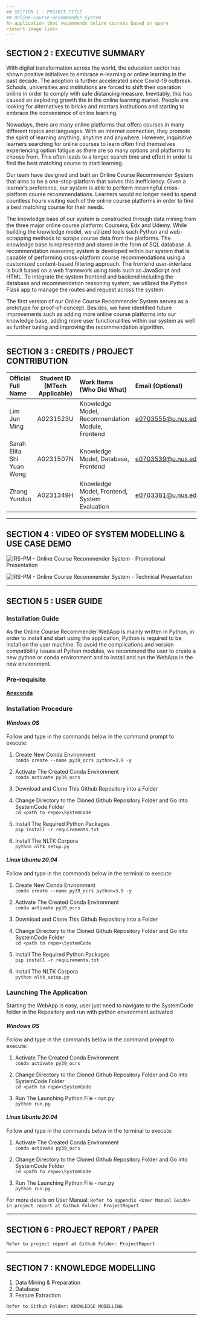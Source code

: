 ```yaml
---
## SECTION 1 : PROJECT TITLE
## Online-Course-Recommender-System 
An application that recommends online courses based on query
<insert image link>
---
```

## SECTION 2 : EXECUTIVE SUMMARY
With digital transformation across the world, the education sector has shown positive initiatives to embrace e-learning or online learning in the past decade. The adoption is further accelerated since Covid-19 outbreak. Schools, universities and institutions are forced to shift their operation online in order to comply with safe distancing measure. Inevitably, this has caused an exploding growth the in the online learning market. People are looking for alternatives to bricks and mortars institutions and starting to embrace the convenience of online learning.  

Nowadays, there are many online platforms that offers courses in many different topics and languages. With an internet connection, they promote the spirit of learning anything, anytime and anywhere. However, inquisitive learners searching for online courses to learn often find themselves experiencing option fatigue as there are so many options and platforms to choose from. This often leads to a longer search time and effort in order to find the best matching course to start learning.  

Our team have designed and built an Online Course Recommender System that aims to be a one-stop-platform that solves this inefficiency. Given a learner’s preference, our system is able to perform meaningful cross-platform course recommendations. Learners would no longer need to spend countless hours visiting each of the online course platforms in order to find a best matching course for their needs. 

The knowledge base of our system is constructed through data mining from the three major online course platform: Coursera, Edx and Udemy. While building the knowledge model, we utilized tools such Python and web-scrapping methods to scrape course data from the platforms. The knowledge base is represented and stored in the form of SQL database. A recommendation reasoning system is developed within our system that is capable of performing cross-platform course recommendations using a customized content-based filtering approach. The frontend user-interface is built based on a web framework using tools such as JavaScript and HTML. To integrate the system frontend and backend including the database and recommendation reasoning system, we utilized the Python Flask app to manage the routes and request across the system.  

The first version of our Online Course Recommender System serves as a prototype for proof-of-concept. Besides, we have identified future improvements such as adding more online course platforms into our knowledge base, adding more user functionalities within our system as well as further tuning and improving the recommendation algorithm.

---

## SECTION 3 : CREDITS / PROJECT CONTRIBUTION

| Official Full Name  | Student ID (MTech Applicable)  | Work Items (Who Did What) | Email (Optional) |
| :------------ |:---------------:| :-----| :-----|
| Lim Jun Ming | A0231523U | Knowledge Model, Recommendation Module, Frontend | e0703555@u.nus.edu |
| Sarah Elita Shi Yuan Wong | A0231507N | Knowledge Model, Database, Frontend | e0703539@u.nus.edu |
| Zhang Yunduo | A0231349H | Knowledge Model, Frontend, System Evaluation | e0703381@u.nus.edu |

---

## SECTION 4 : VIDEO OF SYSTEM MODELLING & USE CASE DEMO
  
<a href="https://www.youtube.com/watch?v=HqXFM_iB2zc">
<img src="Miscellaneous/Promotional Video - Image.png"
     style="float: left; margin-right: 0px;" />
</a>

IRS-PM - Online Course Recommender System - Promotional Presentation
  
<a href="https://www.youtube.com/watch?v=nqYWZMIf6C8">
<img src="Miscellaneous/Technical Presentation - Image.jpg"
     style="float: left; margin-right: 0px;" />
</a>

IRS-PM - Online Course Recommender System - Technical Presentation

---

## SECTION 5 : USER GUIDE

### Installation Guide
As the Online Course Recommender WebApp is mainly written in Python, in order to install and start using the application, Python is required to be install on the user machine. To avoid the complications and version compatibility issues of Python modules, we recommend the user to create a new python or conda environment and to install and run the WebApp in the new environment.
  
### Pre-requisite
[**Anaconda**](https://www.anaconda.com/products/individual)

### Installation Procedure
#### *Windows OS*
Follow and type in the commands below in the command prompt to execute:
  
1. Create New Conda Environment<br>
`conda create --name py39_ocrs python=3.9 -y`

2. Activate The Created Conda Environment<br>
`conda activate py39_ocrs`
 
3. Download and Clone This Github Repository into a Folder

4. Change Directory to the Cloned Github Repository Folder and Go into SystemCode Folder<br>
`cd <path to repo>\SystemCode`
  
5. Install The Required Python Packages<br>
`pip install -r requirements.txt`
  
6. Install The NLTK Corpora<br>
`python nltk_setup.py`

  
#### *Linux Ubuntu 20.04*
Follow and type in the commands below in the terminal to execute:
  
1. Create New Conda Environment<br>
`conda create --name py39_ocrs python=3.9 -y`

2. Activate The Created Conda Environment<br>
`conda activate py39_ocrs`
 
3. Download and Clone This Github Repository into a Folder

4. Change Directory to the Cloned Github Repository Folder and Go into SystemCode Folder<br>
`cd <path to repo>\SystemCode`
  
5. Install The Required Python Packages<br>
`pip install -r requirements.txt`
  
6. Install The NLTK Corpora<br>
`python nltk_setup.py`
  

### Launching The Application
Starting the WebApp is easy, user just need to navigate to the SystemCode folder in the Repository and run with python environment activated

#### *Windows OS*
Follow and type in the commands below in the command prompt to execute:
  
1. Activate The Created Conda Environment<br>
`conda activate py39_ocrs`

2. Change Directory to the Cloned Github Repository Folder and Go into SystemCode Folder<br>
`cd <path to repo>\SystemCode`
  
3. Run The Launching Python File - run.py<br>
`python run.py` 

 
#### *Linux Ubuntu 20.04*
Follow and type in the commands below in the terminal to execute:

1. Activate The Created Conda Environment<br>
`conda activate py39_ocrs`

2. Change Directory to the Cloned Github Repository Folder and Go into SystemCode Folder<br>
`cd <path to repo>\SystemCode`
  
3. Run The Launching Python File - run.py<br>
`python run.py`  
  
For more details on User Manual:
`Refer to appendix <User Manual Guide> in project report at Github Folder: ProjectReport`

---
## SECTION 6 : PROJECT REPORT / PAPER

`Refer to project report at Github Folder: ProjectReport`

---
## SECTION 7 : KNOWLEDGE MODELLING

1. Data Mining & Preparation
2. Database
3. Feature Extraction 
  
`Refer to Github Folder: KNOWLEDGE MODELLING`

---
